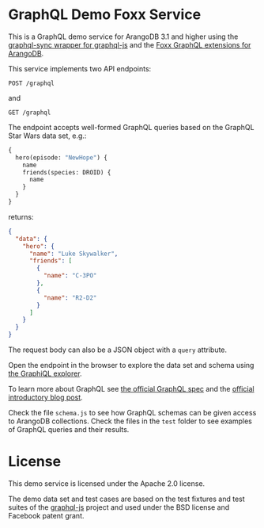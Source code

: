 # GraphQL Demo Foxx Service

This is a GraphQL demo service for ArangoDB 3.1 and higher
using the [graphql-sync wrapper for graphql-js](https://github.com/arangodb/graphql-sync)
and the [Foxx GraphQL extensions for ArangoDB](https://docs.arangodb.com/3.1/Manual/Foxx/GraphQL.html).

This service implements two API endpoints:

`POST /graphql`

and

`GET /graphql`

The endpoint accepts well-formed GraphQL queries based on the
GraphQL Star Wars data set, e.g.:

```graphql
{
  hero(episode: "NewHope") {
    name
    friends(species: DROID) {
      name
    }
  }
}
```

returns:

```json
{
  "data": {
    "hero": {
      "name": "Luke Skywalker",
      "friends": [
        {
          "name": "C-3PO"
        },
        {
          "name": "R2-D2"
        }
      ]
    }
  }
}
```

The request body can also be a JSON object with a `query` attribute.

Open the endpoint in the browser to explore the data set and schema using [the GraphiQL explorer](https://github.com/graphql/graphiql).

To learn more about GraphQL see [the official GraphQL spec](https://facebook.github.io/graphql/) and the [official introductory blog post](https://code.facebook.com/posts/1691455094417024/graphql-a-data-query-language/).

Check the file `schema.js` to see how GraphQL schemas can be given access to
ArangoDB collections. Check the files in the `test` folder to see examples of
GraphQL queries and their results.

# License

This demo service is licensed under the Apache 2.0 license.

The demo data set and test cases are based on the test fixtures and test suites
of the [graphql-js](https://github.com/graphql/graphql-js) project and used under
the BSD license and Facebook patent grant.
